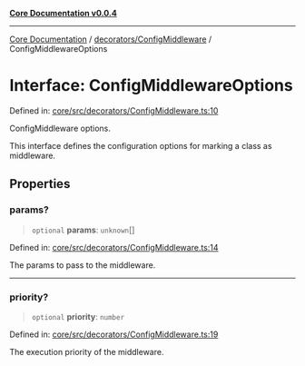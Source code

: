 [**Core Documentation v0.0.4**](../../../README.md)

***

[Core Documentation](../../../modules.md) / [decorators/ConfigMiddleware](../README.md) / ConfigMiddlewareOptions

# Interface: ConfigMiddlewareOptions

Defined in: [core/src/decorators/ConfigMiddleware.ts:10](https://github.com/stonemjs/core/blob/2adc2da4c7e3b5a9f593c198ba7e8ad639651777/src/decorators/ConfigMiddleware.ts#L10)

ConfigMiddleware options.

This interface defines the configuration options for marking a class as middleware.

## Properties

### params?

> `optional` **params**: `unknown`[]

Defined in: [core/src/decorators/ConfigMiddleware.ts:14](https://github.com/stonemjs/core/blob/2adc2da4c7e3b5a9f593c198ba7e8ad639651777/src/decorators/ConfigMiddleware.ts#L14)

The params to pass to the middleware.

***

### priority?

> `optional` **priority**: `number`

Defined in: [core/src/decorators/ConfigMiddleware.ts:19](https://github.com/stonemjs/core/blob/2adc2da4c7e3b5a9f593c198ba7e8ad639651777/src/decorators/ConfigMiddleware.ts#L19)

The execution priority of the middleware.
